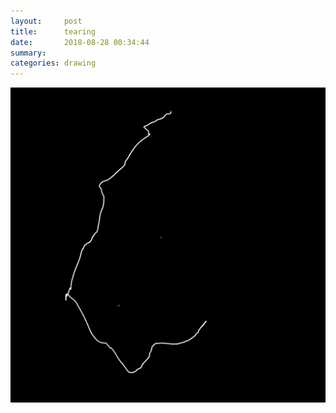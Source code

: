 ```yaml
---
layout:     post
title:      tearing
date:       2018-08-28 00:34:44
summary:    
categories: drawing
---
```

![tearing](/images/diary/tearing.png ".")
